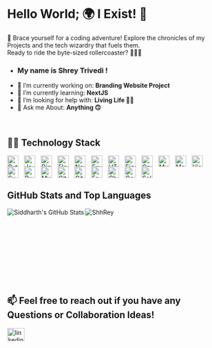 # Hello World; 🌍 I Exist! 👋

🚀 Brace yourself for a coding adventure! Explore the chronicles of my Projects and the tech wizardry that fuels them. 
<br /> 
Ready to ride the byte-sized rollercoaster? 👩‍💻✨

- ### My name is Shrey Trivedi !
- 🔭 I’m currently working on: **Branding Website Project** 
- 🌱 I’m currently learning: **NextJS**
- 👯 I’m looking for help with: **Living Life 🤷‍♂️**
- 💬 Ask me About: **Anything 🙃**
<br />

## 👨‍💻 Technology Stack
<img align="left" alt="Python" width="26px" src="https://img.icons8.com/color/48/000000/python.png" style="padding-right:10px;"/>
<img align="left" alt="JavaScript" width="26px" src="https://img.icons8.com/color/48/000000/javascript.png" style="padding-right:10px;"/>
<img align="left" alt="Django" width="26px" src="https://img.icons8.com/color/48/000000/django.png" style="padding-right:10px;"/>
<img align="left" alt="Flask" width="26px" src="https://img.icons8.com/color/48/000000/flask.png" style="padding-right:10px;"/>
<img align="left" alt="Node.js" width="26px" src="https://img.icons8.com/color/48/000000/nodejs.png" style="padding-right:10px;"/>
<img align="left" alt="Express.js" width="26px" src="https://img.icons8.com/color/48/000000/express.png" style="padding-right:10px;"/>
<img align="left" alt="HTML & CSS" width="26px" src="https://img.icons8.com/color/48/000000/html-5.png" style="padding-right:10px;"/>
<img align="left" alt="Figma" width="26px" src="https://img.icons8.com/color/48/000000/figma.png" style="padding-right:10px;"/>
<img align="left" alt="Canva" width="26px" src="https://img.icons8.com/color/48/000000/canva.png" style="padding-right:10px;"/>
<img align="left" alt="MySQL" width="26px" src="https://img.icons8.com/color/48/000000/mysql-logo.png" style="padding-right:10px;"/>
<img align="left" alt="MongoDB" width="26px" src="https://img.icons8.com/color/48/000000/mongodb.png" style="padding-right:10px;"/>
<img align="left" alt="Visual Studio Code" width="26px" src="https://img.icons8.com/color/48/000000/visual-studio-code-2019.png" style="padding-right:10px;"/>
<img align="left" alt="Sublime Text" width="26px" src="https://img.icons8.com/color/48/000000/sublime-text.png" style="padding-right:10px;"/>
<img align="left" alt="PyCharm" width="26px" src="https://img.icons8.com/color/48/000000/pycharm.png" style="padding-right:10px;"/>
<img align="left" alt="MySQL Workbench" width="26px" src="https://img.icons8.com/color/48/000000/mysql.png" style="padding-right:10px;"/>
<img align="left" alt="Git" width="26px" src="https://img.icons8.com/color/48/000000/git.png" style="padding-right:10px;"/>
<img align="left" alt="GitHub" width="26px" src="https://img.icons8.com/color/48/000000/github.png" style="padding-right:10px;"/>
<img align="left" alt="FastAPI" width="26px" src="https://cdn.worldvectorlogo.com/logos/fastapi-1.svg" style="padding-right:10px;"/>
<img align="left" alt="Charting Libraries (JS Based)" width="26px" src="https://img.icons8.com/ios-filled/50/000000/bar-chart.png" style="padding-right:10px;"/>
<img align="left" alt="Google Analytics" width="26px" src="https://img.icons8.com/color/48/000000/google-analytics.png" style="padding-right:10px;"/>
<img align="left" alt="Solidity" width="26px" src="https://img.icons8.com/color/48/000000/solidity.png" style="padding-right:10px;"/>
<br />
<br />
<br />

## GitHub Stats and Top Languages
<img align="left" alt="Siddharth's GitHub Stats" src="https://github-readme-stats.vercel.app/api?username=ShhRey&hide_border=false"/>

<img align="left" src="https://github-readme-stats.vercel.app/api/top-langs?username=ShhRey&show_icons=true&locale=en&layout=compact" alt="ShhRey" />
<br />
<br />
<br />
<br />
<br />
<br />
<br />
<br />
<br />
<br />

## 📫 Feel free to reach out if you have any Questions or Collaboration Ideas!
<a href="https://www.linkedin.com/in/shrey-trivedi-5b0aa418b/" target="blank"><img align="center" src="https://raw.githubusercontent.com/rahuldkjain/github-profile-readme-generator/master/src/images/icons/Social/linked-in-alt.svg" alt="linkedin" height="30" width="40" /></a>
<br />
